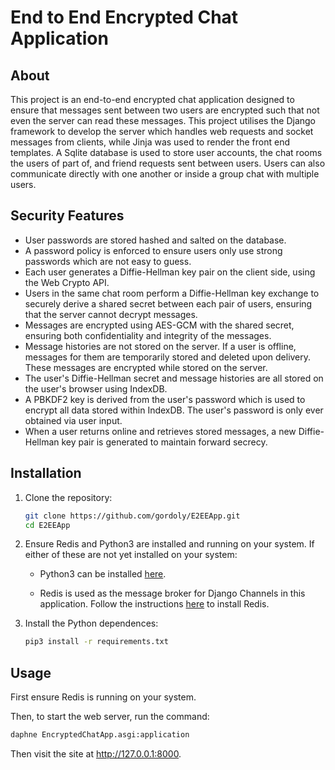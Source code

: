 # End to End Encrypted Chat Application

## About

This project is an end-to-end encrypted chat application designed to ensure that messages sent between two users are encrypted such that not even the server can read these messages. This project utilises the Django framework to develop the server which handles web requests and socket messages from clients, while Jinja was used to render the front end templates. A Sqlite database is used to store user accounts, the chat rooms the users of part of, and friend requests sent between users. Users can also communicate directly with one another or inside a group chat with multiple users.

## Security Features

- User passwords are stored hashed and salted on the database.
- A password policy is enforced to ensure users only use strong passwords which are not easy to guess.
- Each user generates a Diffie-Hellman key pair on the client side, using the Web Crypto API.
- Users in the same chat room perform a Diffie-Hellman key exchange to securely derive a shared secret between each pair of users, ensuring that the server cannot decrypt messages.
- Messages are encrypted using AES-GCM with the shared secret, ensuring both confidentiality and integrity of the messages.
- Message histories are not stored on the server. If a user is offline, messages for them are temporarily stored and deleted upon delivery. These messages are encrypted while stored on the server.
- The user's Diffie-Hellman secret and message histories are all stored on the user's browser using IndexDB.
- A PBKDF2 key is derived from the user's password which is used to encrypt all data stored within IndexDB. The user's password is only ever obtained via user input.
- When a user returns online and retrieves stored messages, a new Diffie-Hellman key pair is generated to maintain forward secrecy.

## Installation

1. Clone the repository:
    ```bash
    git clone https://github.com/gordoly/E2EEApp.git
    cd E2EEApp
    ```

2. Ensure Redis and Python3 are installed and running on your system. If either of these are not yet installed on your system: 

    - Python3 can be installed [here](https://www.python.org/downloads/).

    - Redis is used as the message broker for Django Channels in this application. Follow the instructions [here](https://redis.io/docs/latest/operate/oss_and_stack/install/install-redis/) to install Redis.

3. Install the Python dependences:
    ```bash
    pip3 install -r requirements.txt
    ```

## Usage

First ensure Redis is running on your system.

Then, to start the web server, run the command:
```bash
daphne EncryptedChatApp.asgi:application
```

Then visit the site at http://127.0.0.1:8000.
